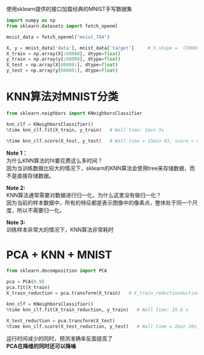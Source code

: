 使用sklearn提供的接口加载经典的MNIST手写数据集

```python
import numpy as np
from sklearn.datasets import fetch_openml

mnist_data = fetch_openml("mnist_784")

X, y = mnist_data['data'], mnist_data['target']     # X.shape = （70000， 784）
X_train = np.array(X[:60000], dtype=float)
y_train = np.array(y[:60000], dtype=float)
X_test = np.array(X[60000:], dtype=float)
y_test = np.array(y[60000:], dtype=float)
```

# KNN算法对MNIST分类

```python
from sklearn.neighbors import KNeighborsClassifier

knn_clf = KNeighborsClassifier()
%time knn_clf.fit(X_train, y_train)   # Wall time: 1min 3s

%time knn_clf.score(X_test, y_test)   # Wall time = 15min 43, score = 0.9688
```

**Note 1：**  
为什么KNN算法的fit要花费这么多时间？  
因为当训练数据比较大的情况下，sklearn的KNN算法会使用tree来存储数据，而不是直接存储数据。  

**Note 2:**  
KNN算法通常需要对数据进行归一化，为什么这里没有做归一化？  
因为当前的样本数据中，所有的特征都是表示图像中的像素点，整体处于同一个尺度，所以不需要归一化。  

**Note 3:**  
训练样本非常大的情况下，KNN算法非常耗时

# PCA + KNN + MNIST

```python
from sklearn.decomposition import PCA

pca = PCA(0.9)
pca.fit(X_train)
X_train_reduction = pca.transform(X_train)   # X_train_reductionduction.shape = (60000， 784)

knn_clf = KNeighborsClassifier()
%time knn_clf.fit(X_train_reduction, y_train)   # Wall time: 15.6 s

X_test_reduction = pca.transform(X_test)
%time knn_clf.score(X_test_reduction, y_test)   # Wall time = 2min 20s, score = 0.8728
```

运行时间减少的同时，预测准确率反面提高了  
**PCA在降维的同时还可以降噪**

